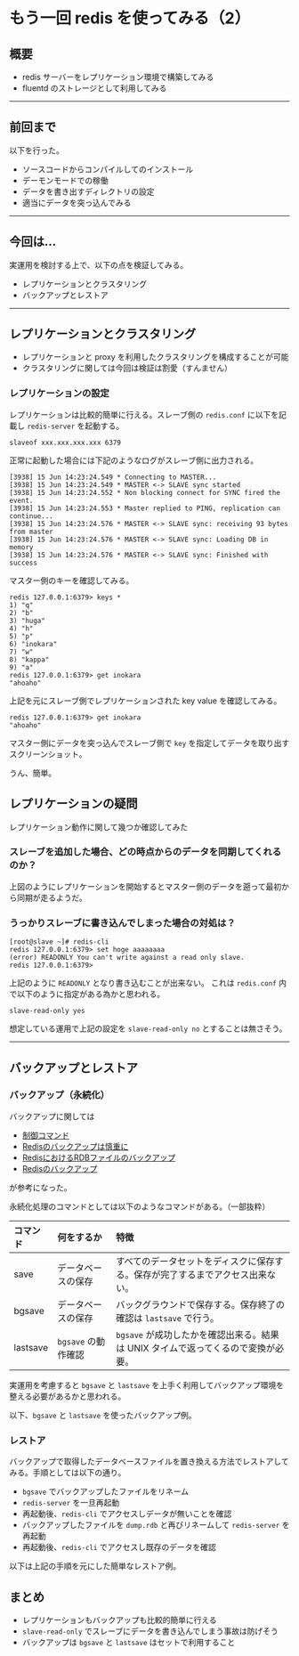 # もう一回 redis を使ってみる（2）

## 概要

 * redis サーバーをレプリケーション環境で構築してみる
 * fluentd のストレージとして利用してみる

***

## 前回まで

以下を行った。

 * ソースコードからコンパイルしてのインストール
 * デーモンモードでの稼働
 * データを書き出すディレクトリの設定
 * 適当にデータを突っ込んでみる

***

## 今回は…

実運用を検討する上で、以下の点を検証してみる。

 * レプリケーションとクラスタリング
 * バックアップとレストア

***

## レプリケーションとクラスタリング

 * レプリケーションと proxy を利用したクラスタリングを構成することが可能
 * クラスタリングに関しては今回は検証は割愛（すんません）

### レプリケーションの設定

レプリケーションは比較的簡単に行える。スレーブ側の `redis.conf` に以下を記載し `redis-server`  を起動する。

```
slaveof xxx.xxx.xxx.xxx 6379
```

正常に起動した場合には下記のようなログがスレーブ側に出力される。

```
[3938] 15 Jun 14:23:24.549 * Connecting to MASTER...                            
[3938] 15 Jun 14:23:24.549 * MASTER <-> SLAVE sync started                      
[3938] 15 Jun 14:23:24.552 * Non blocking connect for SYNC fired the event.     
[3938] 15 Jun 14:23:24.553 * Master replied to PING, replication can continue...
[3938] 15 Jun 14:23:24.576 * MASTER <-> SLAVE sync: receiving 93 bytes from master                                                                              
[3938] 15 Jun 14:23:24.576 * MASTER <-> SLAVE sync: Loading DB in memory        
[3938] 15 Jun 14:23:24.576 * MASTER <-> SLAVE sync: Finished with success       
```

マスター側のキーを確認してみる。

```
redis 127.0.0.1:6379> keys *
1) "q"                      
2) "b"                      
3) "huga"                   
4) "h"                      
5) "p"                      
6) "inokara"                
7) "w"                      
8) "kappa"                  
9) "a"
redis 127.0.0.1:6379> get inokara 
"ahoaho"                                         
```

上記を元にスレーブ側でレプリケーションされた key value を確認してみる。

```
redis 127.0.0.1:6379> get inokara
"ahoaho"                         
```

マスター側にデータを突っ込んでスレーブ側で `key` を指定してデータを取り出すスクリーンショット。



うん、簡単。

## レプリケーションの疑問

レプリケーション動作に関して幾つか確認してみた

### スレーブを追加した場合、どの時点からのデータを同期してくれるのか？

上図のようにレプリケーションを開始するとマスター側のデータを遡って最初から同期が走るようだ。

### うっかりスレーブに書き込んでしまった場合の対処は？
 
 ```
 [root@slave ~]# redis-cli 
redis 127.0.0.1:6379> set hoge aaaaaaaa
(error) READONLY You can't write against a read only slave.
redis 127.0.0.1:6379> 
 ```

上記のように `READONLY` となり書き込むことが出来ない。	これは `redis.conf` 内で以下のように指定がある為かと思われる。

```
slave-read-only yes 
```

想定している運用で上記の設定を `slave-read-only no` とすることは無さそう。
 
***

## バックアップとレストア

### バックアップ（永続化）

バックアップに関しては

 * [制御コマンド](http://redis.shibu.jp/commandreference/control.html)
 * [Redisのバックアップは慎重に](http://nekoya.github.io/blog/2013/02/26/redis-backup/) 
 * [RedisにおけるRDBファイルのバックアップ](http://www.techscore.com/blog/2013/06/10/redis-backup-and-restore/)
 * [Redisのバックアップ](http://btt.hatenablog.com/entry/2012/06/29/202226)
 
が参考になった。

永続化処理のコマンドとしては以下のようなコマンドがある。（一部抜粋）

| コマンド | 何をするか |  特徴 |
|:-------|:----------|:----|
| save | データベースの保存 | すべてのデータセットをディスクに保存する。保存が完了するまでアクセス出来ない。 |
| bgsave | データベースの保存 | 	バックグラウンドで保存する。保存終了の確認は `lastsave` で行う。 |
| lastsave | `bgsave` の動作確認 | `bgsave` が成功したかを確認出来る。結果は UNIX タイムで返ってくるので変換が必要。 |

実運用を考慮すると `bgsave` と `lastsave` を上手く利用してバックアップ環境を整える必要があるかと思われる。

以下、`bgsave` と `lastsave` を使ったバックアップ例。



### レストア

バックアップで取得したデータベースファイルを置き換える方法でレストアしてみる。手順としては以下の通り。

 * `bgsave` でバックアップしたファイルをリネーム
 * `redis-server` を一旦再起動
 * 再起動後、`redis-cli` でアクセスしデータが無いことを確認
 * バックアップしたファイルを `dump.rdb` と再びリネームして `redis-server` を再起動
 * 再起動後、`redis-cli` でアクセスし既存のデータを確認

以下は上記の手順を元にした簡単なレストア例。

## まとめ

 * レプリケーションもバックアップも比較的簡単に行える
 * `slave-read-only` でスレーブにデータを書き込んでしまう事故は防げそう
 * バックアップは `bgsave` と `lastsave` はセットで利用すること
